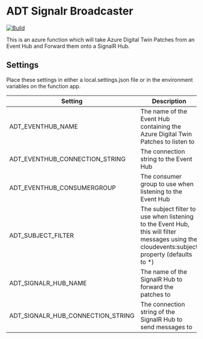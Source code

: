 # ADT Signalr Broadcaster
[![Build](https://github.com/WaywardHayward/adt-signalr-broadcaster/actions/workflows/dotnet.yml/badge.svg)](https://github.com/WaywardHayward/adt-signalr-broadcaster/actions/workflows/dotnet.yml)

This is an azure function which will take Azure Digital Twin Patches from an Event Hub and Forward them onto a SignalR Hub.

## Settings

Place these settings in either a local.settings.json file or in the environment variables on the function app.

| Setting | Description |
| --- | --- |
| ADT_EVENTHUB_NAME | The name of the Event Hub containing the Azure Digital Twin Patches to listen to |
| ADT_EVENTHUB_CONNECTION_STRING | The connection string to the Event Hub |
| ADT_EVENTHUB_CONSUMERGROUP | The consumer group to use when listening to the Event Hub |
| ADT_SUBJECT_FILTER | The subject filter to use when listening to the Event Hub, this will filter messages using the cloudevents:subject property (defaults to *) |
| ADT_SIGNALR_HUB_NAME | The name of the SignalR Hub to forward the patches to |
| ADT_SIGNALR_HUB_CONNECTION_STRING | The connection string of the SignalR Hub to send messages to |
